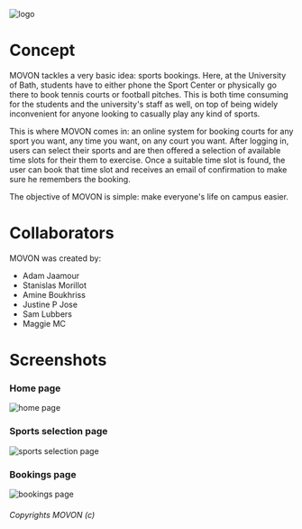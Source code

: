 ![logo](http://i.imgur.com/RDNAET8.png)

# Concept

MOVON tackles a very basic idea: sports bookings. Here, at the University of Bath, students have to either phone the Sport Center or physically go there to book tennis courts or football pitches. This is both time consuming for the students and the university's staff as well, on top of being widely inconvenient for anyone looking to casually play any kind of sports.

This is where MOVON comes in: an online system for booking courts for any sport you want, any time you want, on any court you want. After logging in, users can select their sports and are then offered a selection of available time slots for their them to exercise. Once a suitable time slot is found, the user can book that time slot and receives an email of confirmation to make sure he remembers the booking.

The objective of MOVON is simple: make everyone's life on campus easier.

# Collaborators

MOVON was created by:
* Adam Jaamour
* Stanislas Morillot
* Amine Boukhriss
* Justine P Jose
* Sam Lubbers
* Maggie MC

# Screenshots

### Home page
![home page](http://image.prntscr.com/image/c4ea40183f224852aa1b24af5b39f960.png)

### Sports selection page
![sports selection page](http://image.prntscr.com/image/20d56d3c307348d08c0e9e6e22a9d2ce.png)

### Bookings page
![bookings page](http://image.prntscr.com/image/d81ea019de5343988738d50fc0507b66.png)

###### Copyrights MOVON (c)
